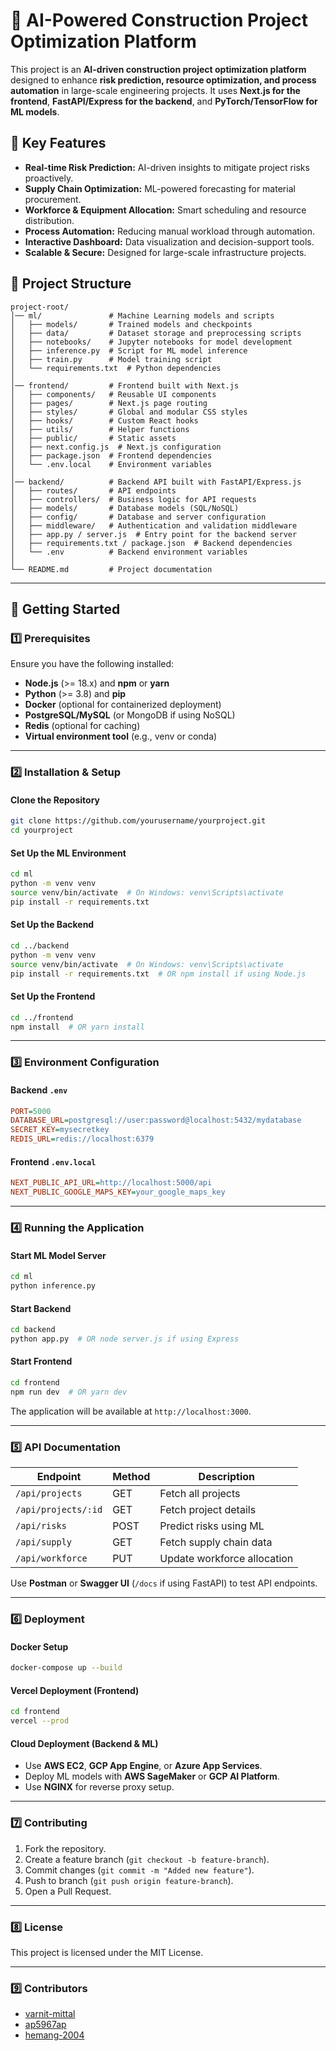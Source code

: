 # 🚀 AI-Powered Construction Project Optimization Platform

This project is an **AI-driven construction project optimization platform** designed to enhance **risk prediction, resource optimization, and process automation** in large-scale engineering projects. It uses **Next.js for the frontend**, **FastAPI/Express for the backend**, and **PyTorch/TensorFlow for ML models**.

## 🌟 Key Features

- **Real-time Risk Prediction:** AI-driven insights to mitigate project risks proactively.
- **Supply Chain Optimization:** ML-powered forecasting for material procurement.
- **Workforce & Equipment Allocation:** Smart scheduling and resource distribution.
- **Process Automation:** Reducing manual workload through automation.
- **Interactive Dashboard:** Data visualization and decision-support tools.
- **Scalable & Secure:** Designed for large-scale infrastructure projects.

## 💁️ Project Structure

```
project-root/
│── ml/               # Machine Learning models and scripts
│   ├── models/       # Trained models and checkpoints
│   ├── data/         # Dataset storage and preprocessing scripts
│   ├── notebooks/    # Jupyter notebooks for model development
│   ├── inference.py  # Script for ML model inference
│   ├── train.py      # Model training script
│   └── requirements.txt  # Python dependencies
│
│── frontend/         # Frontend built with Next.js
│   ├── components/   # Reusable UI components
│   ├── pages/        # Next.js page routing
│   ├── styles/       # Global and modular CSS styles
│   ├── hooks/        # Custom React hooks
│   ├── utils/        # Helper functions
│   ├── public/       # Static assets
│   ├── next.config.js  # Next.js configuration
│   ├── package.json  # Frontend dependencies
│   └── .env.local    # Environment variables
│
│── backend/          # Backend API built with FastAPI/Express.js
│   ├── routes/       # API endpoints
│   ├── controllers/  # Business logic for API requests
│   ├── models/       # Database models (SQL/NoSQL)
│   ├── config/       # Database and server configuration
│   ├── middleware/   # Authentication and validation middleware
│   ├── app.py / server.js  # Entry point for the backend server
│   ├── requirements.txt / package.json  # Backend dependencies
│   └── .env          # Backend environment variables
│
└── README.md         # Project documentation
```

---

## 🚀 **Getting Started**

### **1️⃣ Prerequisites**
Ensure you have the following installed:

- **Node.js** (>= 18.x) and **npm** or **yarn**
- **Python** (>= 3.8) and **pip**
- **Docker** (optional for containerized deployment)
- **PostgreSQL/MySQL** (or MongoDB if using NoSQL)
- **Redis** (optional for caching)
- **Virtual environment tool** (e.g., venv or conda)

---

### **2️⃣ Installation & Setup**

#### **Clone the Repository**
```bash
git clone https://github.com/yourusername/yourproject.git
cd yourproject
```

#### **Set Up the ML Environment**
```bash
cd ml
python -m venv venv
source venv/bin/activate  # On Windows: venv\Scripts\activate
pip install -r requirements.txt
```

#### **Set Up the Backend**
```bash
cd ../backend
python -m venv venv
source venv/bin/activate  # On Windows: venv\Scripts\activate
pip install -r requirements.txt  # OR npm install if using Node.js
```

#### **Set Up the Frontend**
```bash
cd ../frontend
npm install  # OR yarn install
```

---

### **3️⃣ Environment Configuration**

#### **Backend `.env`**
```ini
PORT=5000
DATABASE_URL=postgresql://user:password@localhost:5432/mydatabase
SECRET_KEY=mysecretkey
REDIS_URL=redis://localhost:6379
```

#### **Frontend `.env.local`**
```ini
NEXT_PUBLIC_API_URL=http://localhost:5000/api
NEXT_PUBLIC_GOOGLE_MAPS_KEY=your_google_maps_key
```

---

### **4️⃣ Running the Application**

#### **Start ML Model Server**
```bash
cd ml
python inference.py
```

#### **Start Backend**
```bash
cd backend
python app.py  # OR node server.js if using Express
```

#### **Start Frontend**
```bash
cd frontend
npm run dev  # OR yarn dev
```

The application will be available at `http://localhost:3000`.

---

### **5️⃣ API Documentation**

| Endpoint | Method | Description |
|----------|--------|-------------|
| `/api/projects` | GET | Fetch all projects |
| `/api/projects/:id` | GET | Fetch project details |
| `/api/risks` | POST | Predict risks using ML |
| `/api/supply` | GET | Fetch supply chain data |
| `/api/workforce` | PUT | Update workforce allocation |

Use **Postman** or **Swagger UI** (`/docs` if using FastAPI) to test API endpoints.

---

### **6️⃣ Deployment**

#### **Docker Setup**
```bash
docker-compose up --build
```

#### **Vercel Deployment (Frontend)**
```bash
cd frontend
vercel --prod
```

#### **Cloud Deployment (Backend & ML)**
- Use **AWS EC2**, **GCP App Engine**, or **Azure App Services**.
- Deploy ML models with **AWS SageMaker** or **GCP AI Platform**.
- Use **NGINX** for reverse proxy setup.

---

### **7️⃣ Contributing**
1. Fork the repository.
2. Create a feature branch (`git checkout -b feature-branch`).
3. Commit changes (`git commit -m "Added new feature"`).
4. Push to branch (`git push origin feature-branch`).
5. Open a Pull Request.

---

### **8️⃣ License**
This project is licensed under the MIT License.

---

### **9️⃣ Contributors**
- [varnit-mittal](https://github.com/varnit-mittal)
- [ap5967ap](https://github.com/ap5967ap)
- [hemang-2004](https://github.com/hemang-2004/)
